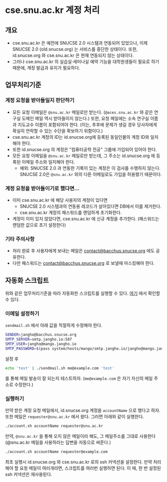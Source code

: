 # cse.snu.ac.kr 계정 처리

## 개요

- cse.snu.ac.kr 은 예전에 SNUCSE 2.0 시스템과 연동되어 있었으나, 이제 SNUCSE 2.0 (old.snucse.org) 는 서비스를 중단한 상태이다. 또한, id.snucse.org 와 cse.snu.ac.kr 은 현재 연동되지 않는 상태이다.
- 그러나 cse.snu.ac.kr 의 실습실·세미나실 예약 기능을 대학원생들이 필요로 하기 때문에, 계정 발급과 유지가 필요하다.

## 업무처리기준

### 계정 요청을 받아들일지 판단하기

- 모든 요청 이메일은 `@snu.ac.kr` 메일로만 받는다. (`@aces.snu.ac.kr` 와 같은 연구실 도메인 메일 역시 받아들이지 않는다.) 또한, 요청 메일에는 소속 연구실 이름과 지도교수 이름이 포함되어야 한다. (이는, 추후에 문제가 생길 경우 당사자에게 확실히 연락할 수 있는 수단을 확보하기 위함이다.)
- cse.snu.ac.kr 계정의 ID는 id.snucse.org에 등록된 동일인물의 계정 ID와 일치해야 한다.
- 또한 id.snucse.org 의 계정은 "컴퓨터공학 전공" 그룹에 가입되어 있어야 한다.
- 모든 요청 이메일을 `@snu.ac.kr` 메일로만 받는데, 그 주소는 id.snucse.org 에 등록된 이메일 주소와 일치해야 한다.
  - 예외: SNUCSE 2.0 과 연동한 기록이 있는 계정은 이 검사를 수행하지 않는다. SNUCSE 2.0은 `@snu.ac.kr` 외의 다른 이메일로도 가입을 허용했기 때문이다.

### 계정 요청을 받아들이기로 했다면...

- 이미 cse.snu.ac.kr 에 해당 사용자의 계정이 있다면
  - SNUCSE 2.0 시스템과의 연동용 레코드가 살아있다면 DB에서 이를 제거한다.
  - cse.snu.ac.kr 계정의 패스워드를 랜덤하게 초기화한다.
- 계정이 이미 있지 않았다면, cse.snu.ac.kr 에 신규 계정을 추가한다. (패스워드는 랜덤한 값으로 초기 설정한다)

### 기타 주의사항

- 처리 완료 후 사용자에게 보내는 메일은 contact@bacchus.snucse.org 에도 공유한다.
- 다만 패스워드는 contact@bacchus.snucse.org 로 보낼때 마스킹해야 한다.

## 자동화 스크립트

위와 같은 업무처리기준을 따라 자동화한 스크립트를 실행할 수 있다. [여기](https://github.com/bacchus-snu/work/tree/master/howto/src/id/cse) 에서 확인할 수 있다.

### 이메일 설정하기

`sendmail.sh` 에서 아래 값을 적절하게 수정해야 한다.

```bash
SENDER=jangho@bacchus.snucse.org
SMTP_SERVER=smtp.jangho.io:587
SMTP_USER=jangho@mango.jangho.io
SMTP_PASSWORD=$(pass system/hosts/mango/smtp.jangho.io/jangho@mango.jangho.io)
```

설정 후

```bash
echo 'test' | ./sendmail.sh me@example.com 'test'
```

를 통해 메일 발송이 잘 되는지 테스트하자. (`me@example.com` 은 자기 자신의 메일 주소로 수정한다.)

### 실행하기

만약 받은 계정 요청 메일에서, id.snucse.org 계정을 `accountName` 으로 했다고 하자. 또한 메일은 `requester@snu.ac.kr` 에서 왔다. 그러면 아래와 같이 실행한다.

```bash
./account.sh accountName requester@snu.ac.kr
```

만약, `@snu.ac.kr` 을 통해 오지 않은 메일이라 해도, 그 메일주소를 그대로 사용한다 (@snu.ac.kr 메일을 사용하라는 답변을 자동으로 써준다.)

```bash
./account.sh accountName requester@example.com
```

최초 실행시 id.snucse.org 와 cse.snu.ac.kr 로의 ssh 커넥션을 설정한다. 만약 처리해야 할 요청 메일이 여러개라면, 스크립트를 여러번 실행하면 된다. 이 때, 한 번 설정된 ssh 커넥션은 재사용된다.
